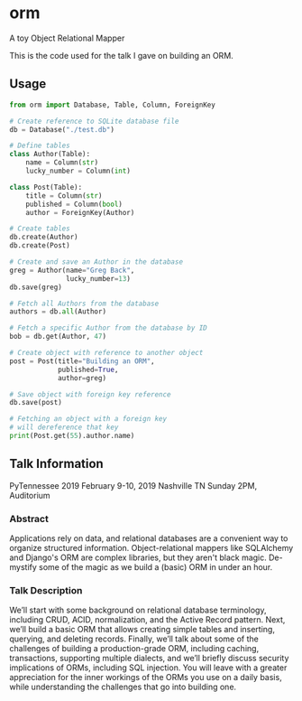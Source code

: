 # orm
A toy Object Relational Mapper

This is the code used for the talk I gave on building an ORM. 


## Usage

```python
from orm import Database, Table, Column, ForeignKey

# Create reference to SQLite database file
db = Database("./test.db")

# Define tables
class Author(Table):
    name = Column(str)
    lucky_number = Column(int)

class Post(Table):
    title = Column(str)
    published = Column(bool)
    author = ForeignKey(Author)

# Create tables
db.create(Author)
db.create(Post)

# Create and save an Author in the database
greg = Author(name="Greg Back", 
              lucky_number=13)
db.save(greg)

# Fetch all Authors from the database
authors = db.all(Author)

# Fetch a specific Author from the database by ID
bob = db.get(Author, 47)

# Create object with reference to another object
post = Post(title="Building an ORM",
            published=True,
            author=greg)

# Save object with foreign key reference
db.save(post)

# Fetching an object with a foreign key
# will dereference that key
print(Post.get(55).author.name)
```

## Talk Information

PyTennessee 2019
February 9-10, 2019
Nashville TN
Sunday 2PM, Auditorium

### Abstract

Applications rely on data, and relational databases are a convenient way to organize structured information. Object-relational mappers like SQLAlchemy and Django's ORM are complex libraries, but they aren't black magic. De-mystify some of the magic as we build a (basic) ORM in under an hour.

### Talk Description

We’ll start with some background on relational database terminology, including CRUD, ACID, normalization, and the Active Record pattern. Next, we’ll build a basic ORM that allows creating simple tables and inserting, querying, and deleting records. Finally, we’ll talk about some of the challenges of building a production-grade ORM, including caching, transactions, supporting multiple dialects, and we’ll briefly discuss security implications of ORMs, including SQL injection. You will leave with a greater appreciation for the inner workings of the ORMs you use on a daily basis, while understanding the challenges that go into building one.
